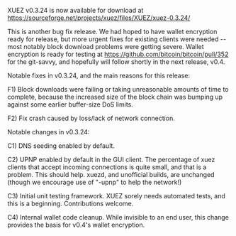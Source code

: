 XUEZ v0.3.24 is now available for download at
https://sourceforge.net/projects/xuez/files/XUEZ/xuez-0.3.24/

This is another bug fix release.  We had hoped to have wallet encryption ready for release, but more urgent fixes for existing clients were needed -- most notably block download problems were getting severe.  Wallet encryption is ready for testing at https://github.com/bitcoin/bitcoin/pull/352 for the git-savvy, and hopefully will follow shortly in the next release, v0.4.

Notable fixes in v0.3.24, and the main reasons for this release:

F1) Block downloads were failing or taking unreasonable amounts of time to complete, because the increased size of the block chain was bumping up against some earlier buffer-size DoS limits.

F2) Fix crash caused by loss/lack of network connection.

Notable changes in v0.3.24:

C1) DNS seeding enabled by default.

C2) UPNP enabled by default in the GUI client.  The percentage of xuez clients that accept incoming connections is quite small, and that is a problem.  This should help.  xuezd, and unofficial builds, are unchanged (though we encourage use of "-upnp" to help the network!)

C3) Initial unit testing framework.  XUEZ sorely needs automated tests, and this is a beginning.  Contributions welcome.

C4) Internal wallet code cleanup.  While invisible to an end user, this change provides the basis for v0.4's wallet encryption.
